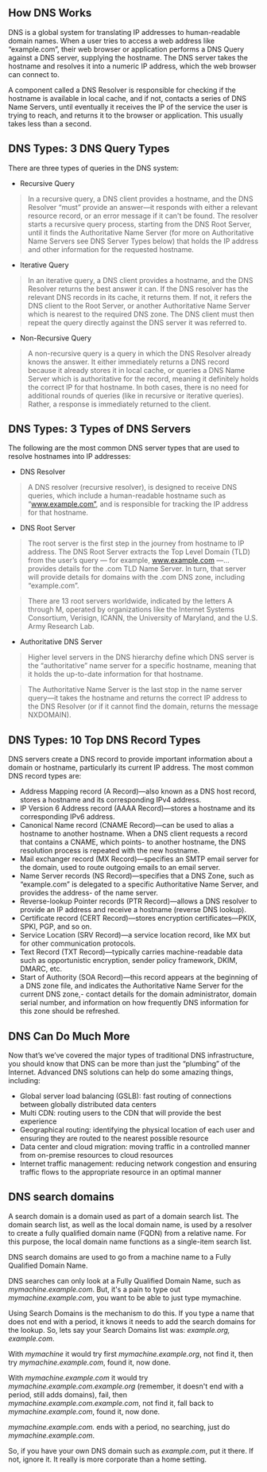 ## How DNS Works

DNS is a global system for translating IP addresses to human-readable domain names. When a user tries to access a web address like “example.com”, their web browser or application performs a DNS Query against a DNS server, supplying the hostname. The DNS server takes the hostname and resolves it into a numeric IP address, which the web browser can connect to.

A component called a DNS Resolver is responsible for checking if the hostname is available in local cache, and if not, contacts a series of DNS Name Servers, until eventually it receives the IP of the service the user is trying to reach, and returns it to the browser or application. This usually takes less than a second.

## DNS Types: 3 DNS Query Types

There are three types of queries in the DNS system:

- Recursive Query

> In a recursive query, a DNS client provides a hostname, and the DNS Resolver “must” provide an answer—it responds with either a relevant resource record, or an error message if it can't be found. The resolver starts a recursive query process, starting from the DNS Root Server, until it finds the Authoritative Name Server (for more on Authoritative Name Servers see DNS Server Types below) that holds the IP address and other information for the requested hostname.

- Iterative Query

>In an iterative query, a DNS client provides a hostname, and the DNS Resolver returns the best answer it can. If the DNS resolver has the relevant DNS records in its cache, it returns them. If not, it refers the DNS client to the Root Server, or another Authoritative Name Server which is nearest to the required DNS zone. The DNS client must then repeat the query directly against the DNS server it was referred to.

- Non-Recursive Query

> A non-recursive query is a query in which the DNS Resolver already knows the answer. It either immediately returns a DNS record because it already stores it in local cache, or queries a DNS Name Server which is authoritative for the record, meaning it definitely holds the correct IP for that hostname. In both cases, there is no need for additional rounds of queries (like in recursive or iterative queries). Rather, a response is immediately returned to the client.

## DNS Types: 3 Types of DNS Servers

The following are the most common DNS server types that are used to resolve hostnames into IP addresses:

- DNS Resolver

> A DNS resolver (recursive resolver), is designed to receive DNS queries, which include a human-readable hostname such as “www.example.com”, and is responsible for tracking the IP address for that hostname.

- DNS Root Server

> The root server is the first step in the journey from hostname to IP address. The DNS Root Server extracts the Top Level Domain (TLD) from the user’s query — for example, www.example.com —... provides details for the .com TLD Name Server. In turn, that server will provide details for domains with the .com DNS zone, including “example.com”.

>There are 13 root servers worldwide, indicated by the letters A through M, operated by organizations like the Internet Systems Consortium, Verisign, ICANN, the University of Maryland, and the U.S. Army Research Lab.

- Authoritative DNS Server

> Higher level servers in the DNS hierarchy define which DNS server is the “authoritative” name server for a specific hostname, meaning that it holds the up-to-date information for that hostname.

> The Authoritative Name Server is the last stop in the name server query—it takes the hostname and returns the correct IP address to the DNS Resolver (or if it cannot find the domain, returns the message NXDOMAIN).

## DNS Types: 10 Top DNS Record Types

DNS servers create a DNS record to provide important information about a domain or hostname, particularly its current IP address. The most common DNS record types are:

- Address Mapping record (A Record)—also known as a DNS host record, stores a hostname and its corresponding IPv4 address.
- IP Version 6 Address record (AAAA Record)—stores a hostname and its corresponding IPv6 address.
- Canonical Name record (CNAME Record)—can be used to alias a hostname to another hostname. When a DNS client requests a record that contains a CNAME, which points- to another hostname, the DNS resolution process is repeated with the new hostname.
- Mail exchanger record (MX Record)—specifies an SMTP email server for the domain, used to route outgoing emails to an email server.
- Name Server records (NS Record)—specifies that a DNS Zone, such as “example.com” is delegated to a specific Authoritative Name Server, and provides the address- of the name server.
- Reverse-lookup Pointer records (PTR Record)—allows a DNS resolver to provide an IP address and receive a hostname (reverse DNS lookup).
- Certificate record (CERT Record)—stores encryption certificates—PKIX, SPKI, PGP, and so on.
- Service Location (SRV Record)—a service location record, like MX but for other communication protocols.
- Text Record (TXT Record)—typically carries machine-readable data such as opportunistic encryption, sender policy framework, DKIM, DMARC, etc.
- Start of Authority (SOA Record)—this record appears at the beginning of a DNS zone file, and indicates the Authoritative Name Server for the current DNS zone,- contact details for the domain administrator, domain serial number, and information on how frequently DNS information for this zone should be refreshed.

## DNS Can Do Much More

Now that’s we’ve covered the major types of traditional DNS infrastructure, you should know that DNS can be more than just the “plumbing” of the Internet. Advanced DNS solutions can help do some amazing things, including:

- Global server load balancing (GSLB): fast routing of connections between globally distributed data centers
- Multi CDN: routing users to the CDN that will provide the best experience
- Geographical routing: identifying the physical location of each user and ensuring they are routed to the nearest possible resource
- Data center and cloud migration: moving traffic in a controlled manner from on-premise resources to cloud resources
- Internet traffic management: reducing network congestion and ensuring traffic flows to the appropriate resource in an optimal manner

## DNS search domains

A search domain is a domain used as part of a domain search list. The domain search list, as well as the local domain name, is used by a resolver to create a fully qualified domain name (FQDN) from a relative name. For this purpose, the local domain name functions as a single-item search list. 

DNS search domains are used to go from a machine name to a Fully Qualified Domain Name.

DNS searches can only look at a Fully Qualified Domain Name, such as *mymachine.example.com*. But, it's a pain to type out *mymachine.example.com*, you want to be able to just type mymachine.

Using Search Domains is the mechanism to do this. If you type a name that does not end with a period, it knows it needs to add the search domains for the lookup. So, lets say your Search Domains list was: *example.org, example.com*.

With *mymachine* it would try first *mymachine.example.org*, not find it, then try *mymachine.example.com*, found it, now done.

With *mymachine.example.com* it would try *mymachine.example.com.example.org* (remember, it doesn't end with a period, still adds domains), fail, then *mymachine.example.com.example.com*, not find it, fall back to *mymachine.example.com*, found it, now done.

*mymachine.example.com.* ends with a period, no searching, just do *mymachine.example.com*.

So, if you have your own DNS domain such as *example.com*, put it there. If not, ignore it. It really is more corporate than a home setting.